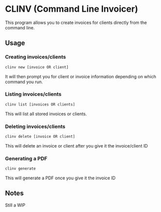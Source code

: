 # CLINV (Command Line Invoicer)

This program allows you to create invoices for clients directly from the command line.

## Usage
### Creating invoices/clients
```bash
clinv new [invoice OR client]
```

It will then prompt you for client or invoice information depending on which command you run.

### Listing invoices/clients
```bash
clinv list [invoices OR clients]
```

This will list all stored invoices or clients.

### Deleting invoices/clients
```bash
clinv delete [invoice OR client]
```

This will delete an invoice or client after you give it the invoice/client ID

### Generating a PDF
```bash
clinv generate
```

This will generate a PDF once you give it the invoice ID

## Notes
Still a WIP
